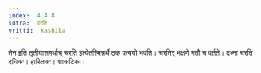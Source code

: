 ```yaml
---
index:  4.4.8
sutra:  परति
vritti:  kashika 
---
```


तेन इति तृतीयासमर्थाच् चरति इत्येतस्मिन्नर्थे ठक् पत्ययो भवति। चरतिर् भक्षणे गतौ च वर्तते। दध्ना चरति दधिकः। हास्तिकः। शाकटिकः।

